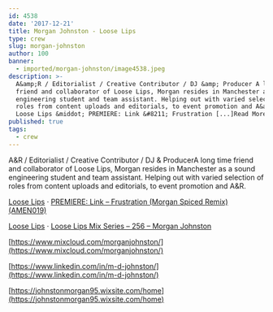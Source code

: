 ```yaml
---
id: 4538
date: '2017-12-21'
title: Morgan Johnston - Loose Lips
type: crew
slug: morgan-johnston
author: 100
banner:
  - imported/morgan-johnston/image4538.jpeg
description: >-
  A&amp;R / Editorialist / Creative Contributor / DJ &amp; Producer A long time
  friend and collaborator of Loose Lips, Morgan resides in Manchester as a sound
  engineering student and team assistant. Helping out with varied selection of
  roles from content uploads and editorials, to event promotion and A&amp;R.
  Loose Lips &middot; PREMIERE: Link &#8211; Frustration [...]Read More...
published: true
tags:
  - crew
---
```

A&R / Editorialist / Creative Contributor / DJ & ProducerA long time friend and collaborator of Loose Lips, Morgan resides in Manchester as a sound engineering student and team assistant. Helping out with varied selection of roles from content uploads and editorials, to event promotion and A&R.

[Loose Lips](https://soundcloud.com/loose-lips123 "Loose Lips") · [PREMIERE: Link – Frustration (Morgan Spiced Remix) (AMEN019)](https://soundcloud.com/loose-lips123/premiere-link-frustration-morgans-spiced-remix-amen019 "PREMIERE: Link - Frustration (Morgan Spiced Remix) (AMEN019)")

[Loose Lips](https://soundcloud.com/loose-lips123 "Loose Lips") · [Loose Lips Mix Series – 256 – Morgan Johnston](https://soundcloud.com/loose-lips123/loose-lips-mix-series-256-morgan-johnston "Loose Lips Mix Series - 256 - Morgan Johnston")

[https://www.mixcloud.com/morganjohnston/](https://www.mixcloud.com/morganjohnston/)

[https://www.linkedin.com/in/m-d-johnston/](https://www.linkedin.com/in/m-d-johnston/)

[https://johnstonmorgan95.wixsite.com/home](https://johnstonmorgan95.wixsite.com/home)